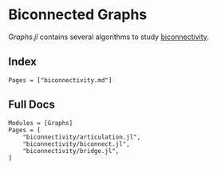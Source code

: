 # Biconnected Graphs

_Graphs.jl_ contains several algorithms to study [biconnectivity](https://en.wikipedia.org/wiki/Biconnected_graph).

## Index

```@index
Pages = ["biconnectivity.md"]
```

## Full Docs

```@autodocs
Modules = [Graphs]
Pages = [
    "biconnectivity/articulation.jl",
    "biconnectivity/biconnect.jl",
    "biconnectivity/bridge.jl",
]

```